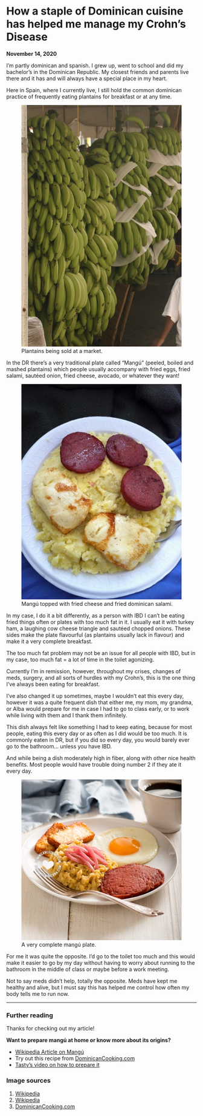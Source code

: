 # How a staple of Dominican cuisine has helped me manage my Crohn’s Disease

<div class="text-center pb-3 sm:pb-4">
<span class="font-black"><b>November 14, 2020</b></span></div>

I’m partly dominican and spanish. I grew up, went to school and did my bachelor’s in the Dominican Republic. My closest friends and parents live there and it has and will always have a special place in my heart.

Here in Spain, where I currently live, I still hold the common dominican practice of frequently eating plantains for breakfast or at any time.

<figure>
    <img src="/articles/plantains/assets/1.jpeg">
    <figcaption>Plantains being sold at a market.</figcaption>
</figure>

In the DR there’s a very traditional plate called “Mangú” (peeled, boiled and mashed plantains) which people usually accompany with fried eggs, fried salami, sautéed onion, fried cheese, avocado, or whatever they want!


<figure>
    <img src="/articles/plantains/assets/2.jpeg">
    <figcaption>Mangú topped with fried cheese and fried dominican salami.</figcaption>
</figure>

In my case, I do it a bit differently, as a person with IBD I can’t be eating fried things often or plates with too much fat in it. I usually eat it with turkey ham, a laughing cow cheese triangle and sautéed chopped onions. These sides make the plate flavourful (as plantains usually lack in flavour) and make it a very complete breakfast.

The too much fat problem may not be an issue for all people with IBD, but in my case, too much fat = a lot of time in the toilet agonizing.

Currently I’m in remission, however, throughout my crises, changes of meds, surgery, and all sorts of hurdles with my Crohn’s, this is the one thing I’ve always been eating for breakfast.

I’ve also changed it up sometimes, maybe I wouldn’t eat this every day, however it was a quite frequent dish that either me, my mom, my grandma, or Alba would prepare for me in case I had to go to class early, or to work while living with them and I thank them infinitely.

This dish always felt like something I had to keep eating, because for most people, eating this every day or as often as I did would be too much. It is commonly eaten in DR, but if you did so every day, you would barely ever go to the bathroom… unless you have IBD.

And while being a dish moderately high in fiber, along with other nice health benefits. Most people would have trouble doing number 2 if they ate it every day.

<figure>
    <img src="/articles/plantains/assets/3.jpeg">
    <figcaption>A very complete mangú plate.</figcaption>
</figure>

For me it was quite the opposite. I’d go to the toilet too much and this would make it easier to go by my day without having to worry about running to the bathroom in the middle of class or maybe before a work meeting.

Not to say meds didn’t help, totally the opposite. Meds have kept me healthy and alive, but I must say this has helped me control how often my body tells me to run now.

***

### Further reading

Thanks for checking out my article!

**Want to prepare mangú at home or know more about its origins?**

- [Wikipedia Article on Mangú](https://en.wikipedia.org/wiki/Mang%C3%BA)
- Try out this recipe from [DominicanCooking.com](https://www.dominicancooking.com/532-mangu-mashed-plantains.html)
- [Tasty’s video on how to prepare it](https://www.youtube.com/watch?v=o0Irz2Bk_ik)

### Image sources

1. [Wikipedia](https://en.wikipedia.org/wiki/Cooking_banana)
2. [Wikipedia](https://en.wikipedia.org/wiki/Mang%C3%BA)
3. [DominicanCooking.com](https://dominicancooking.com/)
